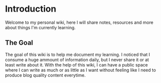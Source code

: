 # Introduction

Welcome to my personal wiki, here I will share notes, resources and more about things I'm currently learning.

## The Goal
The goal of this wiki is to help me document my learning. I noticed that I consume a huge ammount of information daily, but I never share it or at least write about it. With the help of this wiki, I can have a public space where I can write as much or as little as I want without feeling like I need to produce blog quality content everytime.

